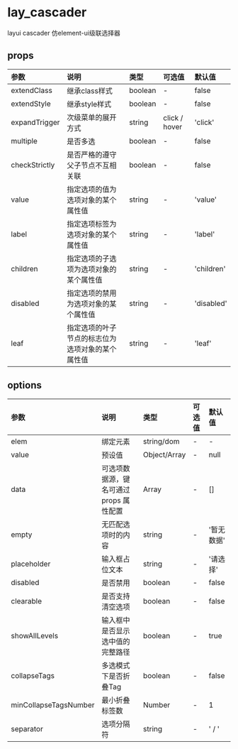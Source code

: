 # lay_cascader
layui cascader 仿element-ui级联选择器

## props

| 参数          | 说明                                             | 类型    | 可选值        | 默认值     |
| :------------ | :----------------------------------------------- | :------ | :------------ | :--------- |
| extendClass   | 继承class样式                                    | boolean | -             | false      |
| extendStyle   | 继承style样式                                    | boolean | -             | false      |
| expandTrigger | 次级菜单的展开方式                               | string  | click / hover | 'click'    |
| multiple      | 是否多选                                         | boolean | -             | false      |
| checkStrictly | 是否严格的遵守父子节点不互相关联                 | boolean | -             | false      |
| value         | 指定选项的值为选项对象的某个属性值               | string  | -             | 'value'    |
| label         | 指定选项标签为选项对象的某个属性值               | string  | -             | 'label'    |
| children      | 指定选项的子选项为选项对象的某个属性值           | string  | -             | 'children' |
| disabled      | 指定选项的禁用为选项对象的某个属性值             | string  | -             | 'disabled' |
| leaf          | 指定选项的叶子节点的标志位为选项对象的某个属性值 | string  | -             | 'leaf'     |

## options

| 参数                  | 说明                                    | 类型         | 可选值 | 默认值     |
| :-------------------- | :-------------------------------------- | :----------- | :----- | :--------- |
| elem                  | 绑定元素                                | string/dom   | -      | -          |
| value                 | 预设值                                  | Object/Array | -      | null       |
| data                  | 可选项数据源，键名可通过 props 属性配置 | Array        | -      | []         |
| empty                 | 无匹配选项时的内容                      | string       | -      | '暂无数据' |
| placeholder           | 输入框占位文本                          | string       | -      | '请选择'   |
| disabled              | 是否禁用                                | boolean      | -      | false      |
| clearable             | 是否支持清空选项                        | boolean      | -      | false      |
| showAllLevels         | 输入框中是否显示选中值的完整路径        | boolean      | -      | true       |
| collapseTags          | 多选模式下是否折叠Tag                   | boolean      | -      | false      |
| minCollapseTagsNumber | 最小折叠标签数                          | Number       | -      | 1          |
| separator             | 选项分隔符                              | string       | -      | ' / '      |
